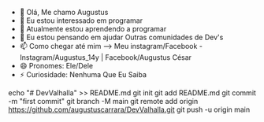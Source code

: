 - 👋 Olá, Me chamo Augustus
- 👀 Eu estou interessado em programar 
- 🌱 Atualmente estou aprendendo a programar
- 💞️ Eu estou pensando em ajudar Outras comunidades de Dev's
- 📫 Como chegar até mim --> Meu instagram/Facebook - Instagram/Augustus_14y | Facebook/Augustus César
- 😄 Pronomes: Ele/Dele
- ⚡ Curiosidade: Nenhuma Que Eu Saiba 

echo "# DevValhalla" >> README.md
git init
git add README.md
git commit -m "first commit"
git branch -M main
git remote add origin https://github.com/augustuscarrara/DevValhalla.git
git push -u origin main
